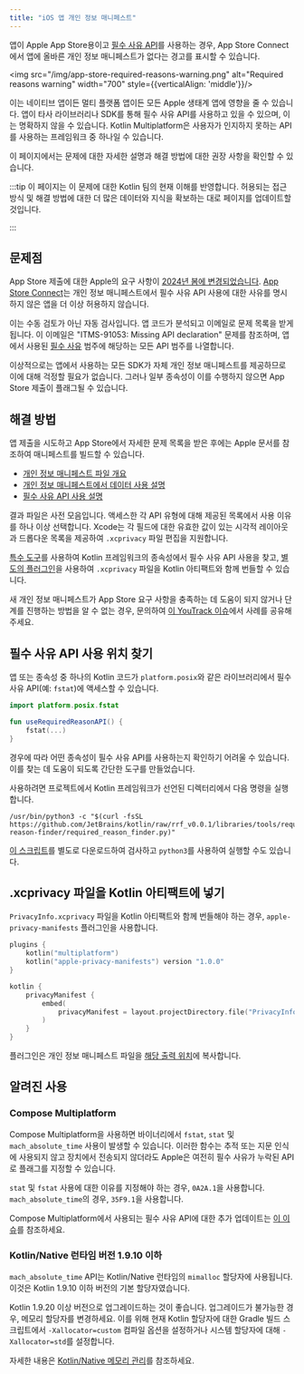 ```yaml
---
title: "iOS 앱 개인 정보 매니페스트"
---
```

앱이 Apple App Store용이고 [필수 사유 API](https://developer.apple.com/documentation/bundleresources/privacy_manifest_files/describing_use_of_required_reason_api)를 사용하는 경우,
App Store Connect에서 앱에 올바른 개인 정보 매니페스트가 없다는 경고를 표시할 수 있습니다.

<img src="/img/app-store-required-reasons-warning.png" alt="Required reasons warning" width="700" style={{verticalAlign: 'middle'}}/>

이는 네이티브 앱이든 멀티 플랫폼 앱이든 모든 Apple 생태계 앱에 영향을 줄 수 있습니다. 앱이 타사 라이브러리나 SDK를 통해 필수 사유 API를 사용하고 있을 수 있으며, 이는 명확하지 않을 수 있습니다. Kotlin Multiplatform은 사용자가 인지하지 못하는 API를 사용하는 프레임워크 중 하나일 수 있습니다.

이 페이지에서는 문제에 대한 자세한 설명과 해결 방법에 대한 권장 사항을 확인할 수 있습니다.

:::tip
이 페이지는 이 문제에 대한 Kotlin 팀의 현재 이해를 반영합니다.
허용되는 접근 방식 및 해결 방법에 대한 더 많은 데이터와 지식을 확보하는 대로 페이지를 업데이트할 것입니다.

:::

## 문제점

App Store 제출에 대한 Apple의 요구 사항이 [2024년 봄에 변경되었습니다](https://developer.apple.com/news/?id=r1henawx).
[App Store Connect](https://appstoreconnect.apple.com)는 개인 정보 매니페스트에서 필수 사유 API 사용에 대한 사유를 명시하지 않은 앱을 더 이상 허용하지 않습니다.

이는 수동 검토가 아닌 자동 검사입니다. 앱 코드가 분석되고 이메일로 문제 목록을 받게 됩니다. 이 이메일은 "ITMS-91053: Missing API declaration" 문제를 참조하며, 앱에서 사용된 [필수 사유](https://developer.apple.com/documentation/bundleresources/privacy_manifest_files/describing_use_of_required_reason_api)
범주에 해당하는 모든 API 범주를 나열합니다.

이상적으로는 앱에서 사용하는 모든 SDK가 자체 개인 정보 매니페스트를 제공하므로 이에 대해 걱정할 필요가 없습니다.
그러나 일부 종속성이 이를 수행하지 않으면 App Store 제출이 플래그될 수 있습니다.

## 해결 방법

앱 제출을 시도하고 App Store에서 자세한 문제 목록을 받은 후에는 Apple 문서를 참조하여 매니페스트를 빌드할 수 있습니다.

* [개인 정보 매니페스트 파일 개요](https://developer.apple.com/documentation/bundleresources/privacy_manifest_files)
* [개인 정보 매니페스트에서 데이터 사용 설명](https://developer.apple.com/documentation/bundleresources/privacy_manifest_files/describing_data_use_in_privacy_manifests)
* [필수 사유 API 사용 설명](https://developer.apple.com/documentation/bundleresources/privacy_manifest_files/describing_use_of_required_reason_api)

결과 파일은 사전 모음입니다. 액세스한 각 API 유형에 대해 제공된 목록에서 사용 이유를 하나 이상 선택합니다. Xcode는 각 필드에 대한 유효한 값이 있는 시각적 레이아웃과 드롭다운 목록을 제공하여 `.xcprivacy` 파일 편집을 지원합니다.

[특수 도구](#find-usages-of-required-reason-apis)를 사용하여 Kotlin 프레임워크의 종속성에서 필수 사유 API 사용을 찾고, [별도의 플러그인](#place-the-xcprivacy-file-in-your-kotlin-artifacts)을 사용하여
`.xcprivacy` 파일을 Kotlin 아티팩트와 함께 번들할 수 있습니다.

새 개인 정보 매니페스트가 App Store 요구 사항을 충족하는 데 도움이 되지 않거나 단계를 진행하는 방법을 알 수 없는 경우,
문의하여 [이 YouTrack 이슈](https://youtrack.jetbrains.com/issue/KT-67603)에서 사례를 공유해 주세요.

## 필수 사유 API 사용 위치 찾기

앱 또는 종속성 중 하나의 Kotlin 코드가 `platform.posix`와 같은 라이브러리에서 필수 사유 API(예: `fstat`)에 액세스할 수 있습니다.

```kotlin
import platform.posix.fstat

fun useRequiredReasonAPI() {
    fstat(...)
}
```

경우에 따라 어떤 종속성이 필수 사유 API를 사용하는지 확인하기 어려울 수 있습니다.
이를 찾는 데 도움이 되도록 간단한 도구를 만들었습니다.

사용하려면 프로젝트에서 Kotlin 프레임워크가 선언된 디렉터리에서 다음 명령을 실행합니다.

```shell
/usr/bin/python3 -c "$(curl -fsSL https://github.com/JetBrains/kotlin/raw/rrf_v0.0.1/libraries/tools/required-reason-finder/required_reason_finder.py)"
```

[이 스크립트](https://github.com/JetBrains/kotlin/blob/rrf_v0.0.1/libraries/tools/required-reason-finder/required_reason_finder.py)를
별도로 다운로드하여 검사하고 `python3`를 사용하여 실행할 수도 있습니다.

## .xcprivacy 파일을 Kotlin 아티팩트에 넣기

`PrivacyInfo.xcprivacy` 파일을 Kotlin 아티팩트와 함께 번들해야 하는 경우, `apple-privacy-manifests` 플러그인을 사용합니다.

```kotlin
plugins {
    kotlin("multiplatform")
    kotlin("apple-privacy-manifests") version "1.0.0"
}

kotlin {
    privacyManifest {
        embed(
            privacyManifest = layout.projectDirectory.file("PrivacyInfo.xcprivacy").asFile,
        )
    }
}
```

플러그인은 개인 정보 매니페스트 파일을 [해당 출력 위치](https://developer.apple.com/documentation/bundleresources/privacy_manifest_files/adding_a_privacy_manifest_to_your_app_or_third-party_sdk?language=objc)에 복사합니다.

## 알려진 사용

### Compose Multiplatform

Compose Multiplatform을 사용하면 바이너리에서 `fstat`, `stat` 및 `mach_absolute_time` 사용이 발생할 수 있습니다.
이러한 함수는 추적 또는 지문 인식에 사용되지 않고 장치에서 전송되지 않더라도 Apple은 여전히
필수 사유가 누락된 API로 플래그를 지정할 수 있습니다.

`stat` 및 `fstat` 사용에 대한 이유를 지정해야 하는 경우, `0A2A.1`을 사용합니다. `mach_absolute_time`의 경우, `35F9.1`을 사용합니다.

Compose Multiplatform에서 사용되는 필수 사유 API에 대한 추가 업데이트는 [이 이슈](https://github.com/JetBrains/compose-multiplatform/issues/4738)를 참조하세요.

### Kotlin/Native 런타임 버전 1.9.10 이하

`mach_absolute_time` API는 Kotlin/Native 런타임의 `mimalloc` 할당자에 사용됩니다. 이것은 Kotlin 1.9.10 이하 버전의 기본
할당자였습니다.

Kotlin 1.9.20 이상 버전으로 업그레이드하는 것이 좋습니다. 업그레이드가 불가능한 경우, 메모리 할당자를 변경하세요.
이를 위해 현재 Kotlin 할당자에 대한 Gradle 빌드 스크립트에서 `-Xallocator=custom` 컴파일 옵션을 설정하거나
시스템 할당자에 대해 `-Xallocator=std`를 설정합니다.

자세한 내용은 [Kotlin/Native 메모리 관리](native-memory-manager)를 참조하세요.
